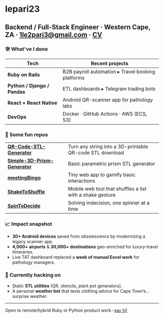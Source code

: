# lepari23
## Backend / Full-Stack Engineer · Western Cape, ZA · **[1le2pari3@gmail.com](mailto:1le2pari3@gmail.com)** · **[CV](https://github.com/lepari23/lepari23/blob/bd10836d841c6f94e05e1535c54f137c4e783150/CV/lepari23%20CV.md)**

### 🛠 What've I done  
| Tech | Recent projects |
|------|-----------------|
| **Ruby on Rails** | B2B payroll automation ▸ Travel booking platforms |
| **Python / Django / Pandas** | ETL dashboards ▸ Telegram trading bots |
| **React + React Native** | Android QR-scanner app for pathology labs |
| **DevOps** | Docker · GitHub Actions · AWS (ECS, S3) |

### 🚀 Some fun repos
| | |
|---|---|
| **[QR-Code-STL-Generator](https://github.com/lepari23/QR-Code-STL-Generator)** | Turn any string into a 3D-printable QR-code STL download |
| **[Simple-3D-Prism-Generator](https://github.com/lepari23/Simple-3D-Prism-Generator)** | Basic parametric prism STL generator |
| **[meetingBingo](https://github.com/lepari23/meetingBingo)** | Tiny web app to gamify basic interactions |
| **[ShakeToShuffle](https://github.com/lepari23/ShakeToShuffle)** | Mobile web tool that shuffles a list with a shake gesture |
| **[SpinToDecide](https://github.com/lepari23/SpinToDecide)** | Solving indecision, one spinner at a time |

### 📈 Impact snapshot
* **30+ Android devices** saved from obsolescence by modernizing a legacy scanner app.  
* **4,000+ airports** & **30,000+ destinations** geo-enriched for luxury-travel itineraries.  
* Live TAT dashboard replaced a **week of manual Excel work** for pathology managers.

### 🌱 Currently hacking on
* Static **STL utilities** (QR, stencils, plant pot generators).  
* A personal **weather bot** that texts clothing advice for Cape Town’s... surprise weather.


---


Open to remote/hybrid Ruby or Python product work -[say hi!](mailto:1le2pari3@gmail.com)

